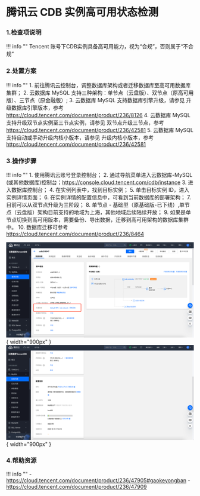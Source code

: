 # 腾讯云 CDB 实例高可用状态检测

### 1.检查项说明
!!! info ""
    Tencent 账号下CDB实例具备高可用能力，视为“合规”，否则属于“不合规”

### 2.处置方案
!!! info ""
    1. 前往腾讯云控制台，调整数据库架构或者迁移数据库至高可用数据库集群；
    2. 云数据库 MySQL 支持三种架构：单节点（云盘版）、双节点（原高可用版）、三节点（原金融版）;
    3. 云数据库 MySQL 支持数据库引擎升级，请参见 升级数据库引擎版本，参考 https://cloud.tencent.com/document/product/236/8126 
    4. 云数据库 MySQL 支持升级双节点实例至三节点实例，请参见 双节点升级三节点，参考 https://cloud.tencent.com/document/product/236/42581
    5. 云数据库 MySQL 支持自动或手动升级内核小版本，请参见 升级内核小版本，参考 https://cloud.tencent.com/document/product/236/42581

### 3.操作步骤
!!! info ""
    1. 使用腾讯云账号登录控制台；
    2. 通过导航菜单进入云数据库-MySQL (或其他数据库)控制台；https://console.cloud.tencent.com/cdb/instance
    3. 进入数据库控制台；
    4. 在实例列表中，找到目标实例；
    5. 单击目标实例 ID，进入实例详情页面；
    6. 在实例详情的配置信息中，可看到当前数据库的部署架构；
    7. 目前可以从双节点升级为三阶段；
    8. 单节点 - 基础型（原基础版-已下线）,单节点（云盘版）架构目前支持的地域为上海，其他地域后续陆续开放；
    9. 如果是单节点切换到高可用版本，需要备份、导出数据，迁移到高可用架构的数据库集群中。
    10. 数据库迁移可参考 https://cloud.tencent.com/document/product/236/8464


![处置方案-查看当前网络类型](../../img/suggest/tencent/cdb-mysql-instance.png){ width="900px" }
![处置方案-切换当前网络类型](../../img/suggest/tencent/cdb-mysql-ha-status.png){ width="900px" }


### 4.帮助资源
!!! info ""
    - https://cloud.tencent.com/document/product/236/47905#gaokeyongban
    - https://cloud.tencent.com/document/product/236/47909